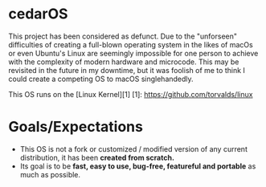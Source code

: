 cedarOS
=======
This project has been considered as defunct. Due to the "unforseen" difficulties of creating a full-blown operating system in the likes of macOs or even Ubuntu's Linux are seemingly impossible for one person to achieve with the complexity of modern hardware and microcode. This may be revisited in the future in my downtime, but it was foolish of me to think I could create a competing OS to macOS singlehandedly.

This OS runs on the [Linux Kernel][1]
[1]: https://github.com/torvalds/linux

Goals/Expectations
==================
* This OS is not a fork or customized / modified version of any current distribution, it has been **created from scratch.**
* Its goal is to be **fast, easy to use, bug-free, featureful and portable** as much as possible.
